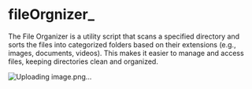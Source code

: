 # fileOrgnizer_

The File Organizer is a utility script that scans a specified directory and sorts the files into categorized folders based on their extensions (e.g., images, documents, videos). This makes it easier to manage and access files, keeping directories clean and organized.


![Uploading image.png…]()




